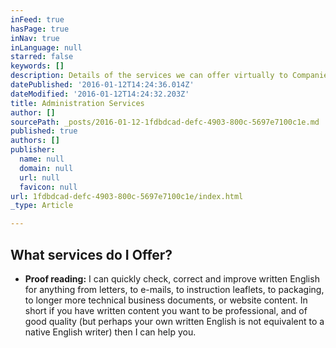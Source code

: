 ```yaml
---
inFeed: true
hasPage: true
inNav: true
inLanguage: null
starred: false
keywords: []
description: Details of the services we can offer virtually to Companies and Individuals
datePublished: '2016-01-12T14:24:36.014Z'
dateModified: '2016-01-12T14:24:32.203Z'
title: Administration Services
author: []
sourcePath: _posts/2016-01-12-1fdbdcad-defc-4903-800c-5697e7100c1e.md
published: true
authors: []
publisher:
  name: null
  domain: null
  url: null
  favicon: null
url: 1fdbdcad-defc-4903-800c-5697e7100c1e/index.html
_type: Article

---
```

## What services do I Offer?

* **Proof reading:** I can quickly check, correct and improve written English for anything from letters, to e-mails, to instruction leaflets, to packaging, to longer more technical business documents, or website content. In short if you have written content you want to be professional, and of good quality (but perhaps your own written English is not equivalent to a native English writer) then I can help you.